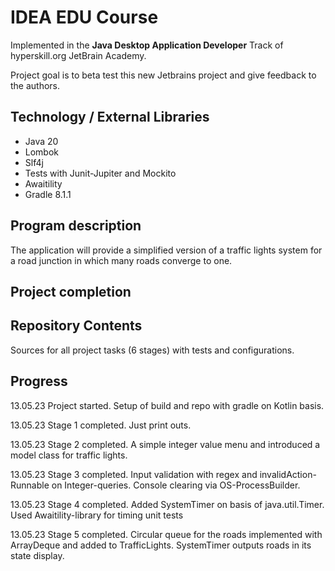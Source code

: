 # IDEA EDU Course

Implemented in the <b>Java Desktop Application Developer</b> Track of hyperskill.org JetBrain Academy.  

Project goal is to beta test this new Jetbrains project and give feedback to the authors.

## Technology / External Libraries

- Java 20
- Lombok
- Slf4j
- Tests with Junit-Jupiter and Mockito
- Awaitility
- Gradle 8.1.1

## Program description

The application will provide a simplified version of a traffic lights system for a road junction in which many roads
converge to one.

## Project completion

[//]: # (Project was completed on 29.04.23.)

## Repository Contents

Sources for all project tasks (6 stages) with tests and configurations.

## Progress

13.05.23 Project started. Setup of build and repo with gradle on Kotlin basis.

13.05.23 Stage 1 completed. Just print outs.

13.05.23 Stage 2 completed. A simple integer value menu and introduced a model class for traffic lights.

13.05.23 Stage 3 completed. Input validation with regex and invalidAction-Runnable on Integer-queries.
Console clearing via OS-ProcessBuilder.

13.05.23 Stage 4 completed. Added SystemTimer on basis of java.util.Timer. Used Awaitility-library for timing
unit tests

13.05.23 Stage 5 completed. Circular queue for the roads implemented with ArrayDeque and added to TrafficLights.
SystemTimer outputs roads in its state display.